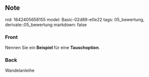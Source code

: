 ## Note
nid: 1642405658155
model: Basic-02d89-e0e22
tags: 05_bewertung, derivate::05_bewertung
markdown: false

### Front
Nennen Sie ein <b>Beispiel </b>für eine <b>Tauschoption</b>.

### Back
Wandelanleihe
